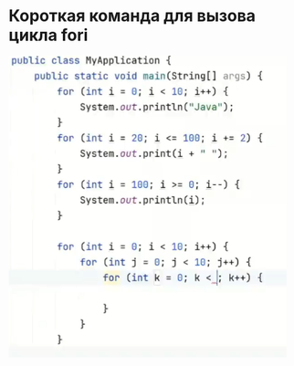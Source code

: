 # Короткая команда для вызова цикла fori

![](https://github.com/Extertom/Notebook_my/blob/ff73ef10831f1865d2c074f9bf643417b35a4296/images/fori%20%D0%BF%D1%80%D0%B8%D0%BC%D0%B5%D1%801.png)

